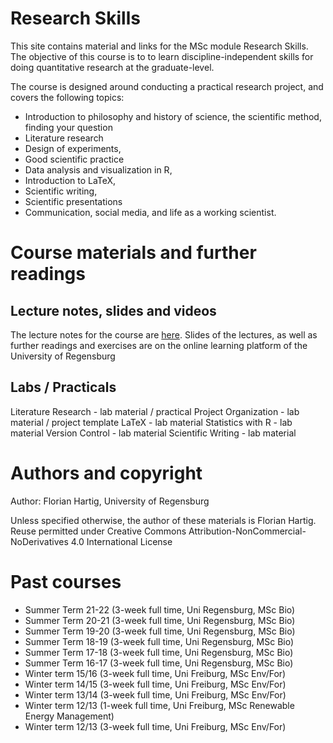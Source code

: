 # Research Skills

This site contains material and links for the MSc module Research Skills. The objective of this course is to to learn discipline-independent skills for doing quantitative research at the graduate-level. 

The course is designed around conducting a practical research project, and covers the following topics:

* Introduction to philosophy and history of science, the scientific method, finding your question
* Literature research
* Design of experiments,
* Good scientific practice 
* Data analysis and visualization in R, 
* Introduction to LaTeX, 
* Scientific writing, 
* Scientific presentations
* Communication, social media, and life as a working scientist. 

# Course materials and further readings

## Lecture notes, slides and videos

The lecture notes for the course are [here](https://www.dropbox.com/s/jzbkt0f6w420zie/ResearchSkills.pdf?dl=0). Slides of the lectures, as well as further readings and exercises are on the online learning platform of the University of Regensburg

## Labs / Practicals

Literature Research - lab material / practical
Project Organization - lab material / project template
LaTeX - lab material
Statistics with R - lab material
Version Control - lab material
Scientific Writing - lab material

# Authors and copyright

Author: Florian Hartig, University of Regensburg

Unless specified otherwise, the author of these materials is Florian Hartig. Reuse permitted under Creative Commons Attribution-NonCommercial-NoDerivatives 4.0 International License

# Past courses

* Summer Term 21-22 (3-week full time, Uni Regensburg, MSc Bio)
* Summer Term 20-21 (3-week full time, Uni Regensburg, MSc Bio)
* Summer Term 19-20 (3-week full time, Uni Regensburg, MSc Bio)
* Summer Term 18-19 (3-week full time, Uni Regensburg, MSc Bio)
* Summer Term 17-18 (3-week full time, Uni Regensburg, MSc Bio)
* Summer Term 16-17 (3-week full time, Uni Regensburg, MSc Bio)
* Winter term 15/16 (3-week full time, Uni Freiburg, MSc Env/For)
* Winter term 14/15 (3-week full time, Uni Freiburg, MSc Env/For)
* Winter term 13/14 (3-week full time, Uni Freiburg, MSc Env/For)
* Winter term 12/13 (1-week full time, Uni Freiburg, MSc Renewable Energy Management)
* Winter term 12/13 (3-week full time, Uni Freiburg, MSc Env/For)
